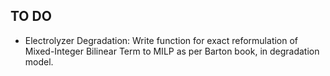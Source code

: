 ## TO DO
- Electrolyzer Degradation: Write function for exact reformulation of Mixed-Integer Bilinear Term to MILP as per Barton book, in degradation model.
